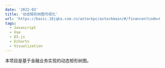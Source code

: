 ```yaml
---
date: '2022-03'
title: '动态矩形树图可视化'
url: 'https://basic.10jqka.com.cn/astockpc/astockmain/#/financen?code=002415&marketid=32'
tags:
  - Javascript
  - Vue
  - D3.js
  - Echarts
  - Visualization
---
```


本项目是基于金融业务实现的动态矩形树图。
